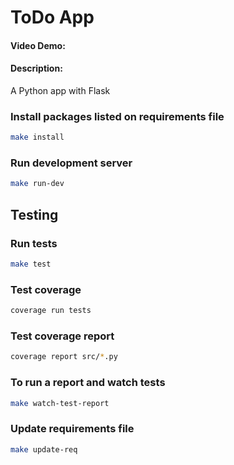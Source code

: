# ToDo App

#### Video Demo: <URL HERE>

#### Description:

A Python app with Flask

### Install packages listed on requirements file

```bash
make install
```

### Run development server

```bash
make run-dev
```

## Testing

### Run tests

```bash
make test
```

### Test coverage

```bash
coverage run tests
```

### Test coverage report

```bash
coverage report src/*.py
```

### To run a report and watch tests
```bash
make watch-test-report
```

### Update requirements file

```bash
make update-req
```
